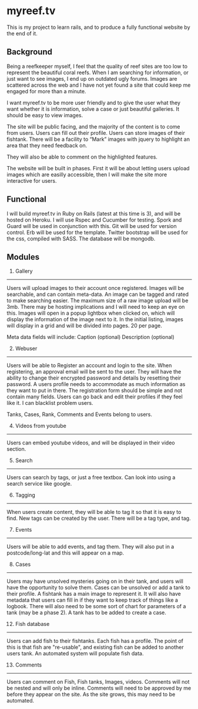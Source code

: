 myreef.tv 
=============

This is my project to learn rails, and to produce a fully functional website by the end of it.

Background
-----------

Being a reefkeeper myself, I feel that the quality of reef sites are too low to represent the beautiful coral reefs.  When I am searching for information, or just want to see images, I end up on outdated ugly forums.  Images are scattered across the web and I have not yet found a site that could keep me engaged for more than a minute.  

I want myreef.tv to be more user friendly and to give the user what they want whether it is information, solve a case or just beautiful galleries.  It should be easy to view images.

The site will be public facing, and the majority of the content is to come from users.  Users can fill out their profile.  Users can store images of their fishtank.  There will be a facility to “Mark” images with jquery to highlight an area that they need feedback on.  

They will also be able to comment on the highlighted features.

The website will be built in phases.  First it will be about letting users upload images which are easilly accessible, then I will make the site more interactive for users.

Functional 
----------

I will build myreef.tv in Ruby on Rails (latest at this time is 3), and will be hosted on Heroku.  I will use Rspec and Cucumber for testing.  Spork and Guard will be used in conjunction with this.  Git will be used for version control.  Erb will be used for the template.  Twitter bootstrap will be used for the css, compiled with SASS.  The database will be mongodb.

Modules
----------

1.  Gallery
------------

Users will upload images to their account once registered.  Images will be searchable, and can contain meta-data.  An image can be tagged and rated to make searching easier.  The maximum size of a raw image upload will be 3mb.  There may be hosting implications and I will need to keep an eye on this.  Images will open in a popup lightbox when clicked on, which will display the information of the image next to it.  In the initial listing, images will display in a grid and will be divided into pages.  20 per page.

Meta data fields will include:
Caption (optional)
Description (optional)


2.  Webuser
------------

Users will be able to Register an account and login to the site.  When registering, an approval email will be sent to the user.  They will have the
ability to change their encrypted password and details by resetting their password.  A users profile needs to accommodate as much information as they want to put in there.  The registration form should be simple and not contain many fields.  Users can go back and edit their profiles if they feel like it.   I can blacklist problem users.

Tanks, Cases, Rank, Comments and Events belong to users.

4.  Videos from youtube
------------------------

Users can embed youtube videos, and will be displayed in their video section.

5.  Search
-----------

Users can search by tags, or just a free textbox.  Can look into using a search service like google.

6.  Tagging
------------

When users create content, they will be able to tag it so that it is easy to find.  New tags can be created by the user.  There will be a tag type,
and tag.

7.  Events
-----------

Users will be able to add events, and tag them.  They will also put in a postcode/long-lat and this will appear on a map.

8.  Cases
----------

Users may have unsolved mysteries going on in their tank, and users will have the opportunity to solve them.  Cases can be unsolved or add a tank to
their profile.
A fishtank has a main image to represent it.  It will also have metadata that users can fill in if they want to keep track of things like a logbook.
There will also need to be some sort of chart for parameters of a tank (may be a phase 2).
A tank has to be added to create a case.


12.  Fish database
-------------------

 Users can add fish to their fishtanks.  Each fish has a profile.  The point of this is that fish are "re-usable", and existing fish can be added to another users tank.  An automated system will populate fish data.

13.  Comments
--------------

Users can comment on Fish, Fish tanks, Images, videos.  Comments will not be nested and will only be inline.  Comments will need to be approved by me before
  they appear on the site.  As the site grows, this may need to be automated.


